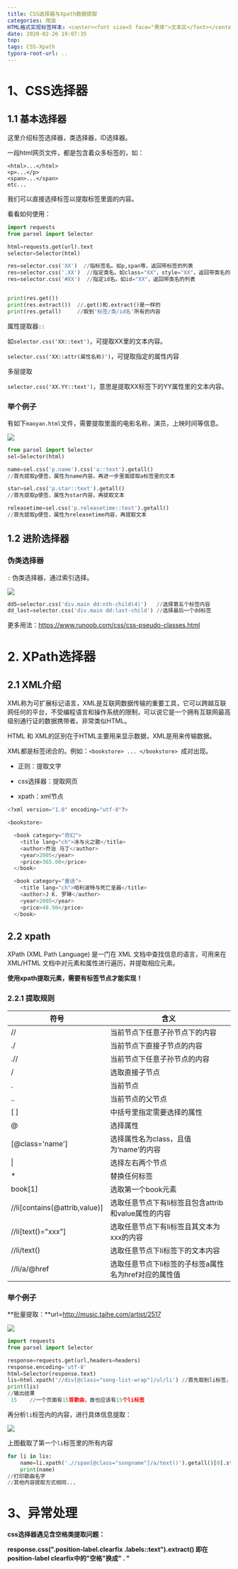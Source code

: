 ```yaml
---
title: CSS选择器与Xpath数据提取
categories: 爬虫
HTML格式实现标签样本: <center><font size=5 face="黑体">文本区</font></center>
date: 2020-02-26 19:07:35
top:
tags: CSS-Xpath
typora-root-url: ..
---
```




# 1、CSS选择器

## 1.1 基本选择器

这里介绍标签选择器，类选择器，ID选择器。

一段html网页文件，都是包含着众多标签的，如：

```
<html>...</html>
<p>...</p>
<span>...</span>
etc...
```

我们可以直接选择标签以提取标签里面的内容。

看看如何使用：

```python
import requests
from parsel import Selector

html=requests.get(url).text
selector=Selector(html)

res=selector.css('XX')  //指标签名。如p,span等，返回带标签的列表
res=selector.css('.XX')  //指定类名。如class="XX"，style="XX"，返回带类名的列表
res=selector.css('#XX')  //指定id名。如id="XX"，返回带类名的列表


print(res.get())
print(res.extract())  //.get()和.extract()是一样的
print(res.getall)     //取到'标签/类/id名'所有的内容
```

属性提取器`::`

如`selector.css('XX::text')`，可提取XX里的文本内容。

`selector.css('XX::attr(属性名称)')`，可提取指定的属性内容

多层提取

`selector.css('XX.YY::text')`，意思是提取XX标签下的YY属性里的文本内容。

### 举个例子

有如下`maoyan.html`文件，需要提取里面的电影名称，演员，上映时间等信息。

![](https://image--1.oss-cn-shenzhen.aliyuncs.com/image-20210406155343374.png)

```python
from parsel import Selector
sel=Selector(html)

name=sel.css('p.name').css('a::text').getall()   
//首先提取p便签，属性为name内容，再进一步里面提取a标签里的文本

star=sel.css('p.star::text').getall()   
//首先提取p便签，属性为star内容，再提取文本

releasetime=sel.css('p.releasetime::text').getall()
//首先提取p便签，属性为releasetime内容，再提取文本
```

## 1.2 进阶选择器

### 伪类选择器

`:` 伪类选择器，通过索引选择。

![](https://image--1.oss-cn-shenzhen.aliyuncs.com/Snipaste_2020-02-27_19-17-23.png)

```python
dd5=selector.css('div.main dd:nth-child(4)')   //选择第五个标签内容
dd_last=selector.css('div.main dd:last-child') //选择最后一个dd标签
```

更多用法：https://www.runoob.com/css/css-pseudo-classes.html

# 2. XPath选择器

## 2.1 XML介绍

XML称为可扩展标记语言，XML是互联网数据传输的重要工具，它可以跨越互联网任何的平台，不受编程语言和操作系统的限制，可以说它是一个拥有互联网最高级别通行证的数据携带者。非常类似HTML。

HTML 和 XML的区别在于HTML主要用来显示数据，XML是用来传输数据。

XML都是标签闭合的。例如：`<bookstore> ... </bookstore> `成对出现。

- 正则：提取文字


- css选择器：提取网页


- xpath：xml节点


```python
<?xml version="1.0" encoding="utf-8"?>

<bookstore>

  <book category="奇幻">
    <title lang="ch">冰与火之歌</title>
    <author>乔治 马丁</author>
    <year>2005</year>
    <price>365.00</price>
  </book>

  <book category="童话">
    <title lang="ch">哈利波特与死亡圣器</title>
    <author>J K. 罗琳</author>
    <year>2005</year>
    <price>48.98</price>
  </book>
```

## 2.2 xpath

XPath (XML Path Language) 是一门在 XML 文档中查找信息的语言，可用来在 XML/HTML 文档中对元素和属性进行遍历，并提取相应元素。

**使用xpath提取元素，需要有标签节点才能实现！**

### 2.2.1 提取规则

| 符号                          | 含义                                                  |
| ----------------------------- | ----------------------------------------------------- |
| //                            | 当前节点下任意子孙节点下的内容                        |
| ./                            | 当前节点下直接子节点的内容                            |
| .//                           | 当前节点下任意子孙节点的内容                          |
| /                             | 选取直接子节点                                        |
| .                             | 当前节点                                              |
| ..                            | 当前节点的父节点                                      |
| [  ]                          | 中括号里指定需要选择的属性                            |
| @                             | 选择属性                                              |
| [@class='name']               | 选择属性名为class，且值为‘name’的内容                 |
| \|                            | 选择左右两个节点                                      |
| *                             | 替换任何标签                                          |
| book[1]                       | 选取第一个book元素                                    |
| //li[contains(@attrib,value)] | 选取任意节点下有li标签且包含attrib和value属性的内容   |
| //li[text()="xxx"]            | 选取任意节点下有li标签且其文本为xxx的内容             |
| //li/text()                   | 选取任意节点下li标签下的文本内容                      |
| //li/a/@href                  | 选取任意节点下li标签的子标签a属性名为href对应的属性值 |

### **举个例子**

**批量提取：**url=http://music.taihe.com/artist/2517

![](https://image--1.oss-cn-shenzhen.aliyuncs.com/Snipaste_2020-02-28_13-39-58.png)



```python
import requests
from parsel import Selector

response=requests.get(url,headers=headers)
response.encoding='utf-8'
html=Selector(response.text)
lis=html.xpath('//div[@class="song-list-wrap"]/ul/li') //首先取到li标签，进行粗提取
print(lis)
//输出结果
 15    //一个页面有15首歌曲，故也应该有15个li标签
```

再分析`li`标签内的内容，进行具体信息提取：

![](https://image--1.oss-cn-shenzhen.aliyuncs.com/Snipaste_2020-02-28_13-44-56.png)

上图截取了第一个`li`标签里的所有内容

```python
for li in lis:
    name=li.xpath('.//span[@class="songname"]/a/text()').getall()[0].strip()
    print(name)    
//打印歌曲名字
//其他内容提取方式相同...
```

# 3、异常处理

**css选择器遇见含空格类提取问题：**

**response.css(".position-label.clearfix .labels::text").extract() 即在position-label clearfix中的"空格"换成" . "** 

